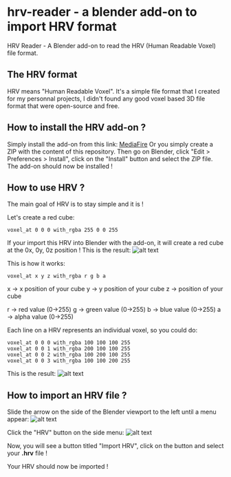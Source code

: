 # hrv-reader - a blender add-on to import HRV format
HRV Reader - A Blender add-on to read the HRV (Human Readable Voxel) file format.

## The HRV format
HRV means "Human Readable Voxel".
It's a simple file format that I created for my personnal projects, I didn't found any good voxel  based 3D file format that were open-source and free.

## How to install the HRV add-on ?
Simply install the add-on from this link: [MediaFire](http://www.mediafire.com/file/i55wq66mlkvihnp/hrv_reader001build.zip/file)
Or you simply create a ZIP with the content of this repository.
Then go on Blender, click "Edit > Preferences > Install", click on the "Install" button and select the ZIP file.
The add-on should now be installed !

## How to use HRV ?
The main goal of HRV is to stay simple and it is !

Let's create a red cube:
```
voxel_at 0 0 0 with_rgba 255 0 0 255
```
If your import this HRV into Blender with the add-on, it will create a red cube at the 0x, 0y, 0z position !
This is the result:
![alt text](https://i.imgur.com/L2wSTJY.png "Our red cube")


This is how it works:
```
voxel_at x y z with_rgba r g b a
```
x -> x position of your cube
y -> y position of your cube
z -> position of your cube

r -> red value (0->255)
g -> green value (0->255)
b -> blue value (0->255)
a -> alpha value (0->255)

Each line on a HRV represents an individual voxel, so you could do:
```
voxel_at 0 0 0 with_rgba 100 100 100 255
voxel_at 0 0 1 with_rgba 200 100 100 255
voxel_at 0 0 2 with_rgba 100 200 100 255
voxel_at 0 0 3 with_rgba 100 100 200 255
```
This is the result:
![alt text](https://i.imgur.com/w6JLMIR.png "Multiple voxels")

## How to import an HRV file ?
Slide the arrow on the side of the Blender viewport to the left until a menu appear:
![alt text](https://i.imgur.com/6RKT54s.png "Side menu")

Click the "HRV" button on the side menu:
![alt text](https://i.imgur.com/NECWmUs.png "HRV button")

Now, you will see a button titled "Import HRV", click on the button and select your **.hrv** file !

Your HRV should now be imported !

